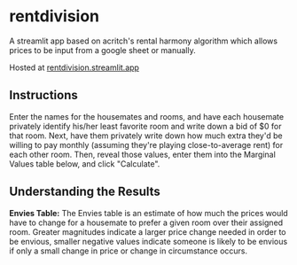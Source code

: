 # rentdivision
A streamlit app based on acritch's rental harmony algorithm which allows prices to be input from a google sheet or manually.

Hosted at [rentdivision.streamlit.app](https://rentdivision.streamlit.app/)

## Instructions

Enter the names for the housemates and rooms, and have each housemate privately identify his/her least favorite room and write down a bid of $0 for that room. Next, have them privately write down how much extra they'd be willing to pay monthly (assuming they're playing close-to-average rent) for each other room. Then, reveal those values, enter them into the Marginal Values table below, and click "Calculate".

## Understanding the Results

**Envies Table:** The Envies table is an estimate of how much the prices would have to change for a housemate to prefer a given room over their assigned room. Greater magnitudes indicate a larger price change needed in order to be envious, smaller negative values indicate someone is likely to be envious if only a small change in price or change in circumstance occurs.
